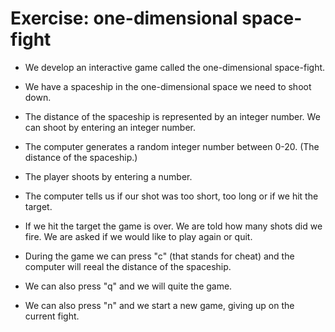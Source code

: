 # Exercise: one-dimensional space-fight


* We develop an interactive game called the one-dimensional space-fight.
* We have a spaceship in the one-dimensional space we need to shoot down.
* The distance of the spaceship is represented by an integer number. We can shoot by entering an integer number.

* The computer generates a random integer number between 0-20. (The distance of the spaceship.)
* The player shoots by entering a number.
* The computer tells us if our shot was too short, too long or if we hit the target.
* If we hit the target the game is over. We are told how many shots did we fire. We are asked if we would like to play again or quit.

* During the game we can press "c" (that stands for cheat) and the computer will reeal the distance of the spaceship.
* We can also press "q" and we will quite the game.
* We can also press "n" and we start a new game, giving up on the current fight.


